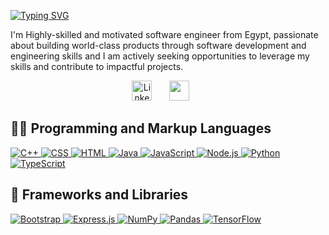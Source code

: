 
<!--
**alien2112/alien2112** is a ✨ _special_ ✨ repository because its `README.md` (this file) appears on your GitHub profile.

Here are some ideas to get you started:

- 🔭 I’m currently working on ...
- 🌱 I’m currently learning ...
- 👯 I’m looking to collaborate on ...
- 🤔 I’m looking for help with ...
- 💬 Ask me about ...
- 📫 How to reach me: ...
- 😄 Pronouns: ...
- ⚡ Fun fact: ...
-->
<a href="https://git.io/typing-svg"><img src="https://readme-typing-svg.demolab.com?font=Fira+Code&pause=1000&random=false&width=435&lines=Hi there 👋!;My+name+is+Eslam;I'm+a+software+Engineer" alt="Typing SVG" /></a>

I'm Highly-skilled and motivated software engineer from Egypt, passionate about building world-class products through software development and engineering skills and I am actively seeking opportunities to leverage my skills and contribute to impactful projects.

<!-- Social icons section -->
<p align="center">
  <a href="https://linkedin.com/in/eslammabdullatif"><img width="32px" alt="LinkedIn" title="LinkedIn" src="https://i.imgur.com/yRpa1dQ.png"/></a>
  &#8287;&#8287;&#8287;&#8287;&#8287;
  <a href="https://discord.com/users/889671054581178459" alt="Discord" title="Dev Pro Tips Discord Server"><img width="32px" src="https://i.imgur.com/OViZO8J.png"/></a>
  &#8287;&#8287;&#8287;&#8287;&#8287;


<section>
  <h2>👨‍💻 Programming and Markup Languages</h2>
  <div>
    <a href="https://github.com/search?q=user%3ADenverCoder1+language%3Acpp">
      <img alt="C++" src="https://custom-icon-badges.demolab.com/badge/C++-9C033A.svg?logo=cpp2&logoColor=white">
    </a>
    <a href="https://github.com/search?q=user%3ADenverCoder1+language%3Acss">
      <img alt="CSS" src="https://img.shields.io/badge/CSS-1572B6.svg?logo=css3&logoColor=white">
    </a>
    <a href="https://github.com/search?q=user%3ADenverCoder1+language%3Ahtml">
      <img alt="HTML" src="https://img.shields.io/badge/HTML-E34F26.svg?logo=html5&logoColor=white">
    </a>
    <a href="https://github.com/search?q=user%3ADenverCoder1+language%3Ajava">
      <img alt="Java" src="https://custom-icon-badges.demolab.com/badge/Java-007396.svg?logo=java&logoColor=white">
    </a>
    <a href="https://github.com/search?q=user%3ADenverCoder1+language%3Ajavascript">
      <img alt="JavaScript" src="https://img.shields.io/badge/JavaScript-F7DF1E.svg?logo=javascript&logoColor=black">
    </a>
    <a href="https://github.com/search?q=user%3ADenverCoder1+language%3Anodejs">
      <img alt="Node.js" src="https://img.shields.io/badge/Node.js-43853D.svg?logo=node.js&logoColor=white">
    </a>
    <a href="https://github.com/search?q=user%3ADenverCoder1+language%3Apython">
      <img alt="Python" src="https://img.shields.io/badge/Python-14354C.svg?logo=python&logoColor=white">
    </a>
    <a href="https://github.com/search?q=user%3ADenverCoder1+language%3Atypescript">
      <img alt="TypeScript" src="https://img.shields.io/badge/TypeScript-007ACC.svg?logo=typescript&logoColor=white">
    </a>
  </div>
</section>

<section>
  <h2>🧰 Frameworks and Libraries</h2>
  <div>
    <a href="#">
      <img alt="Bootstrap" src="https://img.shields.io/badge/Bootstrap-7952B3.svg?logo=bootstrap&logoColor=white">
    </a>
    <a href="#">
      <img alt="Express.js" src="https://img.shields.io/badge/Express.js-404d59.svg?logo=express&logoColor=white">
    </a>
    <a href="#">
      <img alt="NumPy" src="https://img.shields.io/badge/Numpy-013243.svg?logo=numpy&logoColor=white">
    </a>
    <a href="#">
      <img alt="Pandas" src="https://img.shields.io/badge/Pandas-150458.svg?logo=pandas&logoColor=white">
    </a>
    <a href="#">
      <img alt="TensorFlow" src="https://img.shields.io/badge/TensorFlow-FF6F00.svg?logo=TensorFlow&logoColor=white">
    </a>
  </div>
</section>
